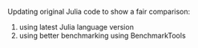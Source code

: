 Updating original Julia code to show a fair comparison:
1. using latest Julia language version
2. using better benchmarking using BenchmarkTools
